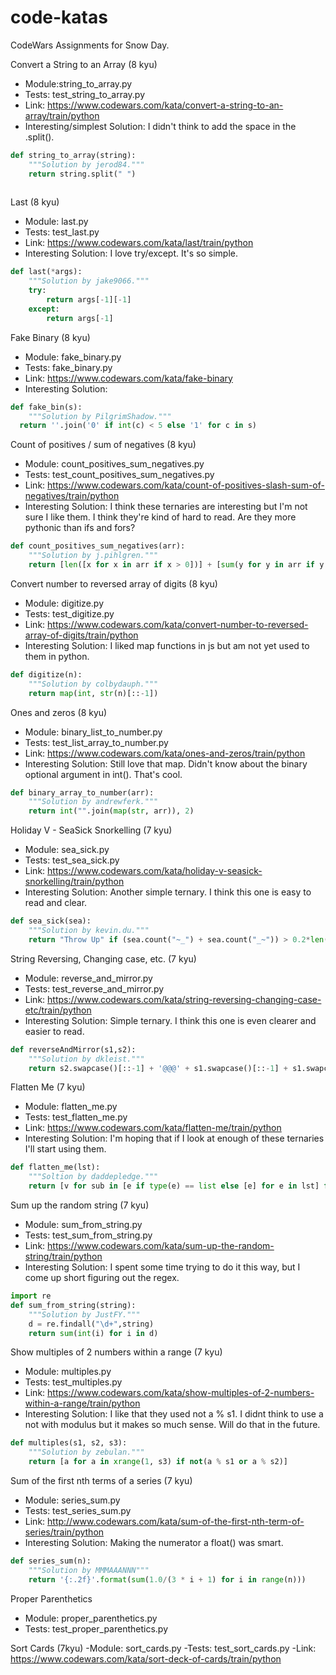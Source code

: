 # code-katas
CodeWars Assignments for Snow Day.

Convert a String to an Array (8 kyu)
- Module:string_to_array.py
- Tests: test_string_to_array.py
- Link: https://www.codewars.com/kata/convert-a-string-to-an-array/train/python
- Interesting/simplest Solution: I didn't think to add the space in the .split().

```python
def string_to_array(string):
    """Solution by jerod84."""
    return string.split(" ")
    
```

Last (8 kyu)
- Module: last.py
- Tests: test_last.py
- Link: https://www.codewars.com/kata/last/train/python
- Interesting Solution: I love try/except.  It's so simple.
```python
def last(*args):
    """Solution by jake9066."""
    try:
        return args[-1][-1]
    except:
        return args[-1]
```

Fake Binary (8 kyu)
- Module: fake_binary.py
- Tests: fake_binary.py
- Link: https://www.codewars.com/kata/fake-binary
- Interesting Solution: 
```python
def fake_bin(s):
    """Solution by PilgrimShadow."""
  return ''.join('0' if int(c) < 5 else '1' for c in s)
```

Count of positives / sum of negatives (8 kyu)
- Module: count_positives_sum_negatives.py
- Tests: test_count_positives_sum_negatives.py
- Link: https://www.codewars.com/kata/count-of-positives-slash-sum-of-negatives/train/python
- Interesting Solution: I think these ternaries are interesting but I'm not sure I like them.  I think they're kind of hard to read.  Are they more pythonic than ifs and fors?
```python
def count_positives_sum_negatives(arr):
    """Solution by j.pihlgren."""
    return [len([x for x in arr if x > 0])] + [sum(y for y in arr if y < 0)] if arr else []
```

Convert number to reversed array of digits (8 kyu)
- Module: digitize.py
- Tests: test_digitize.py
- Link: https://www.codewars.com/kata/convert-number-to-reversed-array-of-digits/train/python
- Interesting Solution: I liked map functions in js but am not yet used to them in python.
```python
def digitize(n):
    """Solution by colbydauph."""
    return map(int, str(n)[::-1])
```

Ones and zeros (8 kyu)
- Module: binary_list_to_number.py
- Tests: test_list_array_to_number.py
- Link: https://www.codewars.com/kata/ones-and-zeros/train/python
- Interesting Solution: Still love that map.  Didn't know about the binary optional argument in int().  That's cool.
```python
def binary_array_to_number(arr):
    """Solution by andrewferk."""
    return int("".join(map(str, arr)), 2)
```


Holiday V - SeaSick Snorkelling (7 kyu)
- Module: sea_sick.py
- Tests: test_sea_sick.py
- Link: https://www.codewars.com/kata/holiday-v-seasick-snorkelling/train/python
- Interesting Solution: Another simple ternary.  I think this one is easy to read and clear.
```python
def sea_sick(sea):
    """Solution by kevin.du."""
    return "Throw Up" if (sea.count("~_") + sea.count("_~")) > 0.2*len(sea) else "No Problem"
```

String Reversing, Changing case, etc. (7 kyu)
- Module: reverse_and_mirror.py
- Tests: test_reverse_and_mirror.py
- Link: https://www.codewars.com/kata/string-reversing-changing-case-etc/train/python
- Interesting Solution: Simple ternary.  I think this one is even clearer and easier to read.
```python
def reverseAndMirror(s1,s2):
    """Solution by dkleist."""
    return s2.swapcase()[::-1] + '@@@' + s1.swapcase()[::-1] + s1.swapcase()
```

Flatten Me (7 kyu)
- Module: flatten_me.py
- Tests: test_flatten_me.py
- Link: https://www.codewars.com/kata/flatten-me/train/python
- Interesting Solution: I'm hoping that if I look at enough of these ternaries I'll start using them.
```python
def flatten_me(lst):
    """Soltion by daddepledge."""
    return [v for sub in [e if type(e) == list else [e] for e in lst] for v in sub]
```

Sum up the random string (7 kyu)
- Module: sum_from_string.py
- Tests: test_sum_from_string.py
- Link: https://www.codewars.com/kata/sum-up-the-random-string/train/python
- Interesting Solution: I spent some time trying to do it this way, but I come up short figuring out the regex.  
```python
import re
def sum_from_string(string):
    """Solution by JustFY."""
    d = re.findall("\d+",string)
    return sum(int(i) for i in d)
```

Show multiples of 2 numbers within a range (7 kyu)
- Module: multiples.py
- Tests: test_multiples.py
- Link: https://www.codewars.com/kata/show-multiples-of-2-numbers-within-a-range/train/python
- Interesting Solution: I like that they used not a % s1.  I didnt think to use a not with modulus but it makes so much sense.  Will do that in the future.
```python
def multiples(s1, s2, s3):
    """Solution by zebulan."""
    return [a for a in xrange(1, s3) if not(a % s1 or a % s2)]
```

Sum of the first nth terms of a series (7 kyu)
- Module: series_sum.py
- Tests: test_series_sum.py
- Link: http://www.codewars.com/kata/sum-of-the-first-nth-term-of-series/train/python
- Interesting Solution: Making the numerator a float() was smart.
```python
def series_sum(n):
    """Solution by MMMAAANNN"""
    return '{:.2f}'.format(sum(1.0/(3 * i + 1) for i in range(n)))
```


Proper Parenthetics
- Module: proper_parenthetics.py
- Tests: test_proper_parenthetics.py


Sort Cards (7kyu)
-Module: sort_cards.py
-Tests: test_sort_cards.py
-Link: https://www.codewars.com/kata/sort-deck-of-cards/train/python

